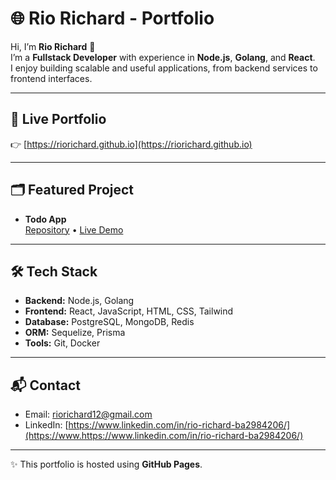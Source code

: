 # 🌐 Rio Richard - Portfolio

Hi, I’m **Rio Richard** 👋  
I’m a **Fullstack Developer** with experience in **Node.js**, **Golang**, and **React**.  
I enjoy building scalable and useful applications, from backend services to frontend interfaces.  

---

## 🚀 Live Portfolio
👉 [https://riorichard.github.io](https://riorichard.github.io)

---

## 🗂 Featured Project
- **Todo App**  
  [Repository](https://github.com/riorichard-portfolio/simple-todo-list) • 
  [Live Demo](https://riorichard-portfolio.github.io/simple-todo-list)

---

## 🛠 Tech Stack
- **Backend:** Node.js, Golang  
- **Frontend:** React, JavaScript, HTML, CSS, Tailwind
- **Database:** PostgreSQL, MongoDB, Redis
- **ORM:** Sequelize, Prisma  
- **Tools:** Git, Docker  

---

## 📬 Contact
- Email: [riorichard12@gmail.com](mailto:riorichard12@gmail.com)  
- LinkedIn: [https://www.linkedin.com/in/rio-richard-ba2984206/](https://www.https://www.linkedin.com/in/rio-richard-ba2984206/)  

---

✨ This portfolio is hosted using **GitHub Pages**.
